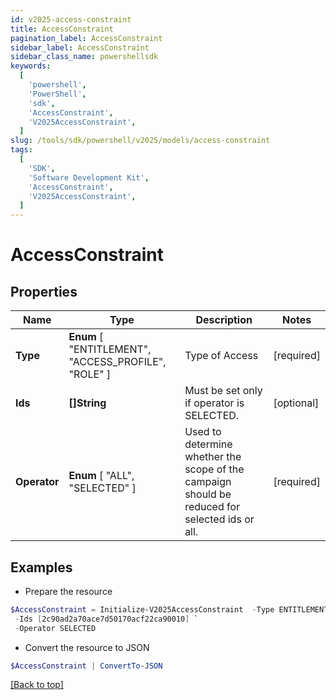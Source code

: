 ```yaml
---
id: v2025-access-constraint
title: AccessConstraint
pagination_label: AccessConstraint
sidebar_label: AccessConstraint
sidebar_class_name: powershellsdk
keywords:
  [
    'powershell',
    'PowerShell',
    'sdk',
    'AccessConstraint',
    'V2025AccessConstraint',
  ]
slug: /tools/sdk/powershell/v2025/models/access-constraint
tags:
  [
    'SDK',
    'Software Development Kit',
    'AccessConstraint',
    'V2025AccessConstraint',
  ]
---
```


# AccessConstraint

## Properties

| Name | Type | Description | Notes |
| --- | --- | --- | --- |
| **Type** | **Enum** [ "ENTITLEMENT", "ACCESS_PROFILE", "ROLE" ] | Type of Access | [required] |
| **Ids** | **[]String** | Must be set only if operator is SELECTED. | [optional] |
| **Operator** | **Enum** [ "ALL", "SELECTED" ] | Used to determine whether the scope of the campaign should be reduced for selected ids or all. | [required] |

## Examples

- Prepare the resource

```powershell
$AccessConstraint = Initialize-V2025AccessConstraint  -Type ENTITLEMENT `
 -Ids [2c90ad2a70ace7d50170acf22ca90010] `
 -Operator SELECTED
```

- Convert the resource to JSON

```powershell
$AccessConstraint | ConvertTo-JSON
```

[[Back to top]](#)
